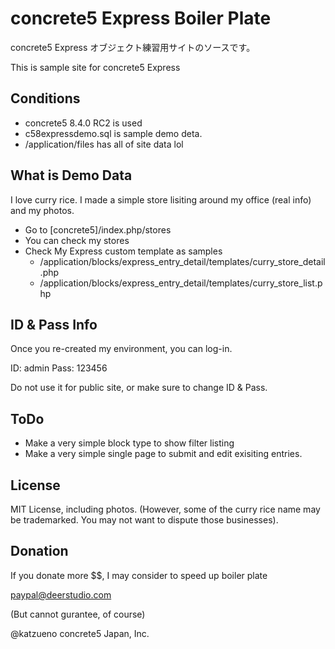 # concrete5 Express Boiler Plate
concrete5 Express オブジェクト練習用サイトのソースです。

This is sample site for concrete5 Express

## Conditions

- concrete5 8.4.0 RC2 is used
- c58expressdemo.sql is sample demo deta.
- /application/files has all of site data lol

## What is Demo Data

I love curry rice.
I made a simple store lisiting around my office (real info) and my photos.

- Go to [concrete5]/index.php/stores
- You can check my stores
- Check My Express custom template as samples
    - /application/blocks/express_entry_detail/templates/curry_store_detail.php
    - /application/blocks/express_entry_detail/templates/curry_store_list.php

## ID & Pass Info

Once you re-created my environment, you can log-in.

ID: admin
Pass: 123456

Do not use it for public site, or make sure to change ID & Pass.

## ToDo

- Make a very simple block type to show filter listing
- Make a very simple single page to submit and edit exisiting entries.

## License

MIT License, including photos.
(However, some of the curry rice name may be trademarked. You may not want to dispute those businesses).

## Donation

If you donate more $$, I may consider to speed up boiler plate

paypal@deerstudio.com

(But cannot gurantee, of course)

@katzueno
concrete5 Japan, Inc.
